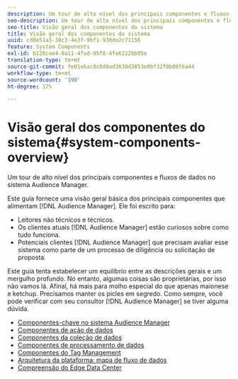 ```yaml
---
description: Um tour de alto nível dos principais componentes e fluxos de dados no sistema Audience Manager.
seo-description: Um tour de alto nível dos principais componentes e fluxos de dados no sistema Audience Manager.
seo-title: Visão geral dos componentes do sistema
title: Visão geral dos componentes do sistema
uuid: cd0e51a3-38c3-4e3f-9bf1-938de2c71156
feature: System Components
exl-id: b128cae4-8a11-4fad-95f8-4fe6222bb95e
translation-type: tm+mt
source-git-commit: fe01ebac8c0d0ad3630d3853e0bf32f0b00f6a44
workflow-type: tm+mt
source-wordcount: '190'
ht-degree: 17%

---
```


# Visão geral dos componentes do sistema{#system-components-overview}

Um tour de alto nível dos principais componentes e fluxos de dados no sistema Audience Manager.

<!-- 

c_compintro.xml

 -->

Este guia fornece uma visão geral básica dos principais componentes que alimentam [!DNL Audience Manager]. Ele foi escrito para:

* Leitores não técnicos e técnicos.
* Os clientes atuais [!DNL Audience Manager] estão curiosos sobre como tudo funciona.
* Potenciais clientes [!DNL Audience Manager] que precisam avaliar esse sistema como parte de um processo de diligência ou solicitação de proposta.

Este guia tenta estabelecer um equilíbrio entre as descrições gerais e um mergulho profundo. No entanto, algumas coisas são proprietárias, por isso não vamos lá. Afinal, há mais para molho especial do que apenas maionese e ketchup. Precisamos manter os picles em segredo. Como sempre, você pode verificar com seu consultor [!DNL Audience Manager] se tiver alguma dúvida.

* [Componentes-chave no sistema Audience Manager](/help/using/reference/system-components/components-stack.md)
* [Componentes de ação de dados](/help/using/reference/system-components/components-data-action.md)
* [Componentes da coleção de dados](/help/using/reference/system-components/components-data-collection.md)
* [Componentes de processamento de dados](/help/using/reference/system-components/components-data-processing.md)
* [Componentes do Tag Management](/help/using/reference/system-components/components-tag-management.md)
* [Arquitetura da plataforma: mapa de fluxo de dados](/help/using/reference/system-components/components-platform-architecture.md)
* [Compreensão do Edge Data Center](/help/using/reference/system-components/components-edge.md)
